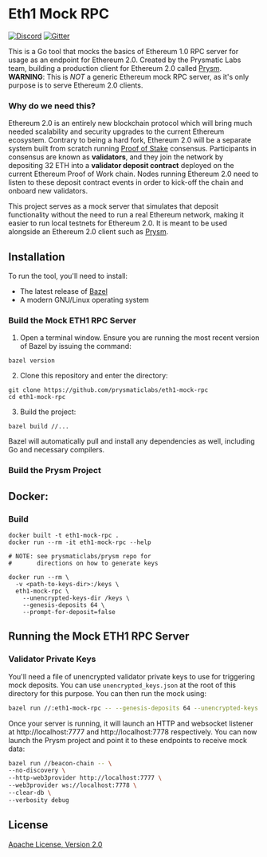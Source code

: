 # Eth1 Mock RPC

[![Discord](https://user-images.githubusercontent.com/7288322/34471967-1df7808a-efbb-11e7-9088-ed0b04151291.png)](https://discord.gg/KSA7rPr)
[![Gitter](https://badges.gitter.im/Join%20Chat.svg)](https://gitter.im/prysmaticlabs/geth-sharding?utm_source=badge&utm_medium=badge&utm_campaign=pr-badge)

This is a Go tool that mocks the basics of Ethereum 1.0 RPC server for usage as an endpoint for Ethereum 2.0. Created by the Prysmatic Labs team, building a production client for Ethereum 2.0 called [Prysm](https://github.com/prysmaticlabs/prysm). **WARNING**: This is _NOT_ a generic Ethereum mock RPC server, as it's only purpose is to serve Ethereum 2.0 clients.

### Why do we need this?

Ethereum 2.0 is an entirely new blockchain protocol which will bring much needed scalability and security upgrades to the current Ethereum ecosystem. Contrary to being a hard fork, Ethereum 2.0 will be a separate system built from scratch running [Proof of Stake](https://github.com/ethereum/wiki/wiki/Proof-of-Stake-FAQ) consensus. Participants in consensus are known as **validators**, and they join the network by depositing 32 ETH into a **validator deposit contract** deployed on the current Ethereum Proof of Work chain. Nodes running Ethereum 2.0 need to listen to these deposit contract events in order to kick-off the chain and onboard new validators.

This project serves as a mock server that simulates that deposit functionality without the need to run a real Ethereum network, making it easier to run local testnets for Ethereum 2.0. It is meant to be used alongside an Ethereum 2.0 client such as [Prysm](https://github.com/prysmaticlabs/prysm).

## Installation

To run the tool, you'll need to install: 

  - The latest release of [Bazel](https://docs.bazel.build/versions/master/install.html)
  - A modern GNU/Linux operating system

### Build the Mock ETH1 RPC Server

1. Open a terminal window. Ensure you are running the most recent version of Bazel by issuing the command:
```
bazel version
```
2. Clone this repository and enter the directory:
```
git clone https://github.com/prysmaticlabs/eth1-mock-rpc
cd eth1-mock-rpc
```
3. Build the project:
```
bazel build //...
```
Bazel will automatically pull and install any dependencies as well, including Go and necessary compilers.

### Build the Prysm Project


## Docker:
### Build
```
docker built -t eth1-mock-rpc .
docker run --rm -it eth1-mock-rpc --help

# NOTE: see prysmaticlabs/prysm repo for
#       directions on how to generate keys

docker run --rm \
  -v <path-to-keys-dir>:/keys \
  eth1-mock-rpc \
    --unencrypted-keys-dir /keys \
    --genesis-deposits 64 \
    --prompt-for-deposit=false
```


## Running the Mock ETH1 RPC Server

### Validator Private Keys

You'll need a file of unencrypted validator private keys to use for triggering mock deposits. You can use `unencrypted_keys.json` at the root of this directory for this purpose. You can then run the mock using:

```sh
bazel run //:eth1-mock-rpc -- --genesis-deposits 64 --unencrypted-keys /path/to/unencrypted_keys.json
```

Once your server is running, it will launch an HTTP and websocket listener at http://localhost:7777 and http://localhost:7778 respectively. You can now launch the Prysm project and point it to these endpoints to receive mock data:

```sh
bazel run //beacon-chain -- \
--no-discovery \
--http-web3provider http://localhost:7777 \
--web3provider ws://localhost:7778 \
--clear-db \
--verbosity debug
```

## License

[Apache License, Version 2.0](https://www.apache.org/licenses/LICENSE-2.0.html)
